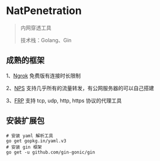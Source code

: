 # NatPenetration
> 内网穿透工具
> 
> 技术栈：Golang、Gin

## 成熟的框架
1、[Ngrok](https://ngrok.com/) 免费版有连接时长限制

2、[NPS](https://github.com/ehang-io/nps) 支持几乎所有的流量转发，有公网服务器的可以自己搭建

3、[FRP](https://github.com/fatedier/frp) 支持 tcp, udp, http, https 协议的代理工具

## 安装扩展包
```text
# 安装 yaml 解析工具
go get gopkg.in/yaml.v3
# 安装 gin 框架
go get -u github.com/gin-gonic/gin
```
